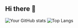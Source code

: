 ## Hi there 👋

<!--
**KAKARTHIKEYAN/KAKARTHIKEYAN** is a ✨ _special_ ✨ repository because its `README.md` (this file) appears on your GitHub profile.

Here are some ideas to get you started:

- 🔭 I’m currently working on ...
- 🌱 I’m currently learning ...
- 👯 I’m looking to collaborate on ...
- 🤔 I’m looking for help with ...
- 💬 Ask me about ...
- 📫 How to reach me: ...
- 😄 Pronouns: ...
- ⚡ Fun fact: ...
-->
![Your GitHub stats](https://github-readme-stats.vercel.app/api?username=KAKARTHIKEYAN&show_icons=true)
![Top Langs](https://github-readme-stats.vercel.app/api/top-langs/?username=KAKARTHIKEYAN&hide_progress=true)
